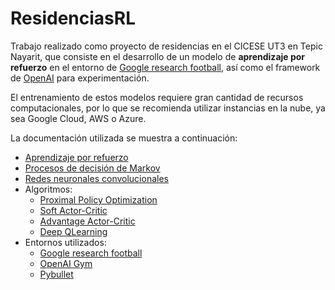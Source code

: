 # ResidenciasRL

Trabajo realizado como proyecto de residencias en el CICESE UT3 en Tepic Nayarit, que consiste en el desarrollo de un modelo de **aprendizaje por refuerzo** en el entorno de [Google research football](https://github.com/google-research/football "Repositorio del entorno"), así como el framework de [OpenAI](https://gym.openai.com/ "Página del proyecto") para experimentación. 

El entrenamiento de estos modelos requiere gran cantidad de recursos computacionales, por lo que se recomienda utilizar instancias en la nube, ya sea Google Cloud, AWS o Azure.

La documentación utilizada se muestra a continuación:
* [Aprendizaje por refuerzo](http://citeseerx.ist.psu.edu/viewdoc/summary?doi=10.1.1.32.7692)
* [Procesos de decisión de Markov](https://citeseerx.ist.psu.edu/viewdoc/summary?doi=10.1.1.329.1952)
* [Redes neuronales convolucionales](https://www.semanticscholar.org/paper/Introduction-to-Convolutional-Neural-Networks-Wu/450ca19932fcef1ca6d0442cbf52fec38fb9d1e5 )
* Algoritmos:
	* [Proximal Policy Optimization](https://1lib.mx/book/5409360/d3dcc0?id=5409360&secret=d3dcc0)
	* [Soft Actor-Critic](https://arxiv.org/abs/1801.01290)
	* [Advantage Actor-Critic](https://1lib.mx/book/5409360/d3dcc0?id=5409360&secret=d3dcc0)
	* [Deep QLearning](https://1lib.mx/book/5409360/d3dcc0?id=5409360&secret=d3dcc0)
* Entornos utilizados:
  * [Google research football](https://arxiv.org/abs/1907.11180)
  * [OpenAI Gym](https://arxiv.org/abs/1606.01540)
  * [Pybullet](https://www.semanticscholar.org/paper/Introduction-to-Convolutional-Neural-Networks-Wu/450ca19932fcef1ca6d0442cbf52fec38fb9d1e5 )

